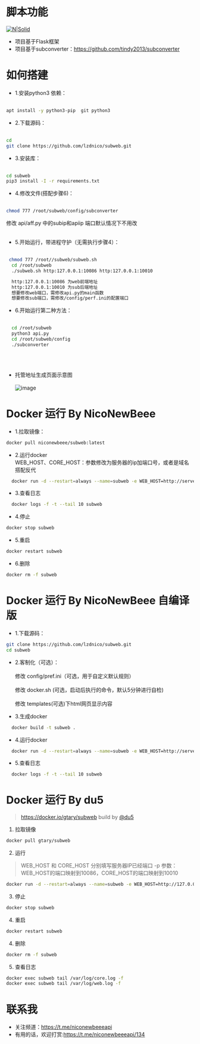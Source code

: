 # 脚本功能

[![N|Solid](https://cldup.com/dTxpPi9lDf.thumb.png)](https://nodesource.com/products/nsolid)
  - 项目基于Flask框架
  - 项目基于subconverter：https://github.com/tindy2013/subconverter
# 如何搭建
  - 1.安装python3 依赖： <br/><br/>
  ```bash
  apt install -y python3-pip  git python3
  ```
  - 2.下载源码：<br/><br/>
  ```bash
  cd 
  git clone https://github.com/lzdnico/subweb.git 
  ```
  - 3.安装库： <br/><br/>
  ```bash
  cd subweb
  pip3 install -I -r requirements.txt 
  ```
  - 4.修改文件(搭配步骤6)：<br/><br/>
  ```bash
  chmod 777 /root/subweb/config/subconverter 
  ```
  修改 api/aff.py  中的subip和apiip 端口默认情况下不用改<br/><br/>
  - 5.开始运行，带进程守护（无需执行步骤4）：<br/><br/>
  ```bash
   chmod 777 /root//subweb/subweb.sh
    cd /root/subweb 
    ./subweb.sh http:127.0.0.1:10086 http:127.0.0.1:10010
  ```
  ```bash
    http:127.0.0.1:10086 为web前端地址
    http:127.0.0.1:10010 为sub后端地址
    想要修改web端口，需修改api.py的main函数
    想要修改sub端口，需修改/config/perf.ini的配置端口
  ```
  - 6.开始运行第二种方法：<br/><br/>
  ```bash
    cd /root/subweb 
    python3 api.py 
    cd /root/subweb/config
    ./subconverter
  ```
  <br/><br/>
  - 托管地址生成页面示意图<br/><br/>
  ![image](https://github.com/lzdnico/subweb/blob/test/images/index.png) <br/>

# Docker 运行 By NicoNewBeee 
- 1.拉取镜像： <br/>
```bash
docker pull niconewbeee/subweb:latest
```
- 2.运行docker <br/>
  WEB_HOST、CORE_HOST：参数修改为服务器的ip加端口号，或者是域名搭配反代
```bash
  docker run -d --restart=always --name=subweb -e WEB_HOST=http://serverip:Web_Port -e CORE_HOST=http://serverip:Core_Port -p Web_Port:10086 -p Core_Port:10010 niconewbeee/subweb
```
- 3.查看日志 <br/>
```bash
  docker logs -f -t --tail 10 subweb
```
- 4.停止 <br/>
```bash
docker stop subweb
```
- 5.重启 <br/>
```bash
docker restart subweb
```
- 6.删除 <br/>
```bash
docker rm -f subweb
```

# Docker 运行 By NicoNewBeee 自编译版
- 1.下载源码： <br/>
```bash
git clone https://github.com/lzdnico/subweb.git 
cd subweb
```
- 2.客制化（可选）： <br/><br/>
修改 config/pref.ini（可选，用于自定义默认规则）<br/><br/>
修改 docker.sh (可选，启动后执行的命令，默认5分钟进行自检)<br/><br/>
修改 templates(可选)下html网页显示内容

- 3.生成docker <br/>
```bash
  docker build -t subweb .
```
- 4.运行docker <br/>
```bash
  docker run -d --restart=always --name=subweb -e WEB_HOST=http://serverip:Web_Port -e CORE_HOST=http://serverip:Core_Port -p Web_Port:10086 -p Core_Port:10010 subweb
```
- 5.查看日志 <br/>
```bash
  docker logs -f -t --tail 10 subweb
```

# Docker 运行 By du5
> https://docker.io/gtary/subweb build by [@du5](https://t.me/Gtary)

1. 拉取镜像
```bash
docker pull gtary/subweb
```
2. 运行 
> WEB_HOST 和 CORE_HOST 分别填写服务器IP已经端口
> -p 参数：WEB_HOST的端口映射到10086，CORE_HOST的端口映射到10010

```bash
docker run -d --restart=always --name=subweb -e WEB_HOST=http://127.0.0.1:Web_Port -e CORE_HOST=http://127.0.0.1:Core_Port -p Web_Port:10086 -p Core_Port:10010 gtary/subweb
```
3. 停止
```bash
docker stop subweb
```
4. 重启
```bash
docker restart subweb
```
4. 删除
```bash
docker rm -f subweb
```
5. 查看日志
```bash
docker exec subweb tail /var/log/core.log -f
docker exec subweb tail /var/log/web.log -f
```

# 联系我
   - 关注频道：https://t.me/niconewbeeeapi
   - 有用的话，欢迎打赏:https://t.me/niconewbeeeapi/134


[//]: # (These are reference links used in the body of this note and get stripped out when the markdown processor does its job. There is no need to format nicely because it shouldn't be seen. Thanks SO - http://stackoverflow.com/questions/4823468/store-comments-in-markdown-syntax)


   [dill]: <https://github.com/joemccann/dillinger>
   [git-repo-url]: <https://github.com/joemccann/dillinger.git>
   [john gruber]: <http://daringfireball.net>
   [df1]: <http://daringfireball.net/projects/markdown/>
   [markdown-it]: <https://github.com/markdown-it/markdown-it>
   [Ace Editor]: <http://ace.ajax.org>
   [node.js]: <http://nodejs.org>
   [Twitter Bootstrap]: <http://twitter.github.com/bootstrap/>
   [jQuery]: <http://jquery.com>
   [@tjholowaychuk]: <http://twitter.com/tjholowaychuk>
   [express]: <http://expressjs.com>
   [AngularJS]: <http://angularjs.org>
   [Gulp]: <http://gulpjs.com>

   [PlDb]: <https://github.com/joemccann/dillinger/tree/master/plugins/dropbox/README.md>
   [PlGh]: <https://github.com/joemccann/dillinger/tree/master/plugins/github/README.md>
   [PlGd]: <https://github.com/joemccann/dillinger/tree/master/plugins/googledrive/README.md>
   [PlOd]: <https://github.com/joemccann/dillinger/tree/master/plugins/onedrive/README.md>
   [PlMe]: <https://github.com/joemccann/dillinger/tree/master/plugins/medium/README.md>
   [PlGa]: <https://github.com/RahulHP/dillinger/blob/master/plugins/googleanalytics/README.md>
